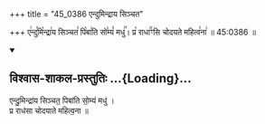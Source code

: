 +++
title = "45_0386 एन्दुमिन्द्राय सिञ्चत"

+++
ए꣢न्दु꣣मि꣡न्द्रा꣢य सिञ्चत꣣ पि꣡बा꣢ति सो꣣म्यं꣡ मधु꣢꣯। प्र꣡ राधा꣢꣯ꣳसि चोदयते महित्व꣣ना꣢ ॥ 45:0386 ॥

<div class="js_include" newlevelforh1="2" title="विश्वास-शाकल-प्रस्तुतिः" unfilled url="/vedAH_Rk/shAkalam/saMhitA/vishvAsa-prastutiH/08/024/13_endumindrAya_sinchata.md">
<details open><summary><h2>विश्वास-शाकल-प्रस्तुतिः ...{Loading}...</h2></summary>


एन्दु॒मिन्द्रा॑य सिञ्चत॒ पिबा॑ति सो॒म्यं मधु॑ ।  
प्र राध॑सा चोदयाते महित्व॒ना ॥

</details>
</div>